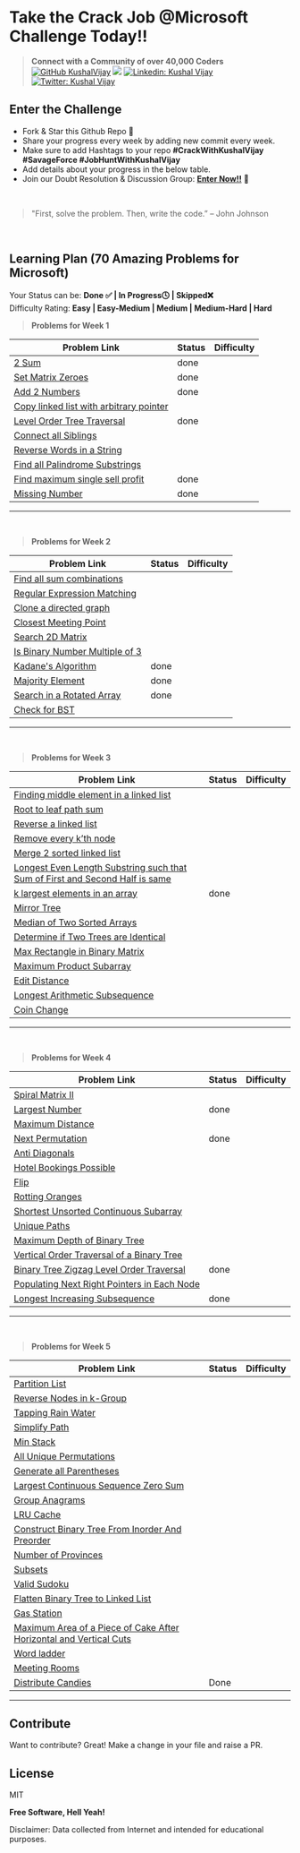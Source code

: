 # Take the Crack Job @Microsoft Challenge Today!!

>  **Connect with a Community of over 40,000 Coders** 
[![GitHub KushalVijay](https://img.shields.io/github/followers/KushalVijay?label=follow&style=social)](https://github.com/KushalVijay) 
![](https://img.shields.io/youtube/channel/subscribers/UCOZMPD9TMk0C4yipWBaPZ7w?label=Subscribe%20to%20our%20Channel%20&style=social)
[![Linkedin: Kushal Vijay](https://img.shields.io/badge/-Kushal%20Vijay-blue?style=flat-square&logo=Linkedin&logoColor=white&link=https://www.linkedin.com/in/kushalvijay/)](https://www.linkedin.com/in/kushalvijay/)
[![Twitter: Kushal Vijay](https://img.shields.io/twitter/follow/KushalVijay_?style=social)](https://twitter.com/KushalVijay_)

## Enter the Challenge
- Fork & Star this Github Repo 🌟
- Share your progress every week by adding new commit every week.
- Make sure to add Hashtags to your repo **#CrackWithKushalVijay  #SavageForce  #JobHuntWithKushalVijay**
- Add details about your progress in the below table.
- Join our Doubt Resolution & Discussion Group: [**Enter Now!!**](https://t.me/vijaykushal) 👀

<br />

> "First, solve the problem. Then, write the code.” – John Johnson

<br/>

## Learning Plan (70 Amazing Problems for Microsoft)

Your Status can be: **Done ✅ | In Progress🕓 | Skipped❌**
<br>
Difficulty Rating: **Easy | Easy-Medium | Medium | Medium-Hard | Hard**

> **Problems for Week 1**

| Problem Link | Status | Difficulty |
| ------ | ------ | ------ |
| [2 Sum](https://leetcode.com/problems/two-sum/)  | done |  |
| [Set Matrix Zeroes](https://leetcode.com/problems/set-matrix-zeroes/) | done |  |
| [Add 2 Numbers](https://leetcode.com/problems/add-two-numbers/) | done |  |
| [Copy linked list with arbitrary pointer](https://leetcode.com/problems/copy-list-with-random-pointer/)  |  |  |
| [Level Order Tree Traversal](https://leetcode.com/problems/binary-tree-level-order-traversal/)  | done |  |
| [Connect all Siblings](https://leetcode.com/problems/populating-next-right-pointers-in-each-node/)  |  |  |
| [Reverse Words in a String](https://leetcode.com/problems/reverse-words-in-a-string/) |  |  |
| [Find all Palindrome Substrings](https://leetcode.com/problems/palindromic-substrings/)  |  |  |
| [Find maximum single sell profit](https://leetcode.com/problems/best-time-to-buy-and-sell-stock/)  |done  |  |
| [Missing Number](https://leetcode.com/problems/missing-number/)  | done |  |


---
<br>

> **Problems for Week 2**

| Problem Link | Status | Difficulty |
| ------ | ------ | ------ |
| [Find all sum combinations]( https://leetcode.com/problems/combination-sum/) |  |  |
| [Regular Expression Matching]( https://leetcode.com/problems/regular-expression-matching/)  |  |  |
| [Clone a directed graph](https://leetcode.com/problems/clone-graph/)  |  |  |
| [Closest Meeting Point]( https://www.educative.io/m/closest-meeting-point) |  |  |
| [Search 2D Matrix]( https://leetcode.com/problems/search-a-2d-matrix//) |  |  |
| [Is Binary Number Multiple of 3]( https://practice.geeksforgeeks.org/problems/is-binary-number-multiple-of-30654/1)  |  |  |
| [Kadane's Algorithm]( https://leetcode.com/problems/maximum-subarray/)  |done  |  |
| [Majority Element]( https://leetcode.com/problems/majority-element/)  |done|  |
| [Search in a Rotated Array]( https://leetcode.com/problems/search-in-rotated-sorted-array/)  |done|  |
| [Check for BST]( https://leetcode.com/problems/validate-binary-search-tree/) |  |  |

---
<br>

> **Problems for Week 3**

| Problem Link | Status | Difficulty |
| ------ | ------ | ------ |
| [Finding middle element in a linked list]( https://leetcode.com/problems/middle-of-the-linked-list/)  |  |  |
| [Root to leaf path sum](https://leetcode.com/problems/path-sum/)  |  |  |
| [Reverse a linked list]( https://leetcode.com/problems/reverse-linked-list/)  |  |  |
| [Remove every k’th node]( https://practice.geeksforgeeks.org/problems/remove-every-kth-node/1/)  |  |  |
| [Merge 2 sorted linked list]( https://leetcode.com/problems/merge-two-sorted-lists/)  |  |  |
| [Longest Even Length Substring such that Sum of First and Second Half is same]( https://practice.geeksforgeeks.org/problems/e015cb4d3f354b035d9665e7c8a54a7aefb1901b/1/) |  |  |
| [k largest elements in an array]( https://leetcode.com/problems/kth-largest-element-in-an-array/) | done |  |
| [Mirror Tree]( https://leetcode.com/problems/invert-binary-tree/)  |  |  |
| [Median of Two Sorted Arrays]( https://leetcode.com/problems/median-of-two-sorted-arrays/)  |  |  |
| [Determine if Two Trees are Identical]( https://leetcode.com/problems/same-tree/) |  |  |
| [Max Rectangle in Binary Matrix]( https://leetcode.com/problems/maximal-rectangle/) |  |  |
| [Maximum Product Subarray ]( https://leetcode.com/problems/maximum-product-subarray/) |  |  |
| [Edit Distance](https://practice.geeksforgeeks.org/problems/edit-distance3702/1/) |  |  |
| [Longest Arithmetic Subsequence]( https://leetcode.com/problems/longest-arithmetic-subsequence/) |  |  |
| [Coin Change]( https://leetcode.com/problems/coin-change-2/)  |  |  |

---
<br>

> **Problems for Week 4**

| Problem Link | Status | Difficulty |
| ------ | ------ | ------ |
| [Spiral Matrix II]( https://leetcode.com/problems/spiral-matrix-ii/) |  |  |
| [Largest Number ]( https://leetcode.com/problems/largest-number/) |done  |  |
| [Maximum Distance](https://leetcode.com/problems/maximum-distance-between-a-pair-of-values/) |  |  |
| [Next Permutation]( https://leetcode.com/problems/next-permutation/) |done  |  |
| [Anti Diagonals]( https://leetcode.com/problems/diagonal-traverse/)  |  |  |
| [Hotel Bookings Possible]( https://www.interviewbit.com/problems/hotel-bookings-possible/) |  |  |
| [Flip]( https://www.interviewbit.com/problems/flip/)  |  |  |
| [Rotting Oranges]( https://leetcode.com/problems/rotting-oranges/) |  |  |
| [Shortest Unsorted Continuous Subarray ]( https://leetcode.com/problems/shortest-unsorted-continuous-subarray/) |  |  |
| [Unique Paths]( https://leetcode.com/problems/unique-paths/) |  |  |
| [Maximum Depth of Binary Tree]( https://leetcode.com/problems/maximum-depth-of-binary-tree/) |  |  |
| [Vertical Order Traversal of a Binary Tree ]( https://leetcode.com/problems/vertical-order-traversal-of-a-binary-tree/)  |  |  |
| [Binary Tree Zigzag Level Order Traversal](https://leetcode.com/problems/binary-tree-zigzag-level-order-traversal/) | done |  |
| [Populating Next Right Pointers in Each Node]( https://leetcode.com/problems/populating-next-right-pointers-in-each-node/) |  |  |
| [Longest Increasing Subsequence]( https://leetcode.com/problems/longest-increasing-subsequence/) |done  |  |

---
<br>

> **Problems for Week 5**

| Problem Link | Status | Difficulty |
| ------ | ------ | ------ |
| [Partition List](https://leetcode.com/problems/partition-list/) |  |  |
| [Reverse Nodes in k-Group]( https://leetcode.com/problems/reverse-nodes-in-k-group/) |  |  |
| [Tapping Rain Water]( https://leetcode.com/problems/trapping-rain-water/) |  |  |
| [Simplify Path](https://leetcode.com/problems/simplify-path/) |  |  |
| [Min Stack](https://leetcode.com/problems/min-stack/) |  |  |
| [All Unique Permutations ](https://leetcode.com/problems/permutations-ii/) |  |  |
| [Generate all Parentheses](https://leetcode.com/problems/generate-parentheses/)  |  |  |
| [Largest Continuous Sequence Zero Sum](https://www.interviewbit.com/problems/largest-continuous-sequence-zero-sum/)  |  |  |
| [Group Anagrams](https://leetcode.com/problems/group-anagrams/) |  |  |
| [LRU Cache](https://leetcode.com/problems/lru-cache/) |  |  |
| [Construct Binary Tree From Inorder And Preorder]( https://leetcode.com/problems/construct-binary-tree-from-preorder-and-inorder-traversal/) |  |  |
| [Number of Provinces ]( https://leetcode.com/problems/number-of-provinces/) |  |  |
| [Subsets](https://leetcode.com/problems/subsets-ii/) |  |  |
| [Valid Sudoku]( https://leetcode.com/problems/valid-sudoku/) |  |  |
| [Flatten Binary Tree to Linked List]( https://leetcode.com/problems/flatten-binary-tree-to-linked-list/ )  |  |  |
| [Gas Station]( https://leetcode.com/problems/gas-station/) |  |  |
| [Maximum Area of a Piece of Cake After Horizontal and Vertical Cuts ]( https://leetcode.com/problems/maximum-area-of-a-piece-of-cake-after-horizontal-and-vertical-cuts/)  |  |  |
| [Word ladder]( https://leetcode.com/problems/word-ladder-ii/) |  |  |
| [Meeting Rooms]( https://www.interviewbit.com/problems/meeting-rooms/) |  |  |
| [Distribute Candies]( https://leetcode.com/problems/distribute-candies/) | Done |  |

---
## Contribute

Want to contribute? Great!
Make a change in your file and raise a PR.

## License

MIT

**Free Software, Hell Yeah!**

Disclaimer: Data collected from Internet and intended for educational purposes.

